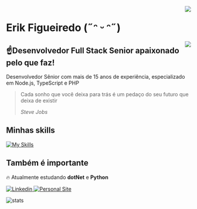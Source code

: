 <img align="right" src="https://visitor-badge.laobi.icu/badge?page_id=erikfig.php-do-zero" />

# Erik Figueiredo (˶ᵔ ᵕ ᵔ˶)

<img align="right" src="https://avatars.githubusercontent.com/u/4331013?v=4" />

## ☝Desenvolvedor Full Stack Senior apaixonado pelo que faz!

Desenvolvedor Sênior com mais de 15 anos de experiência, especializado em Node.js, TypeScript e PHP

>Cada sonho que você deixa para trás é um pedaço do seu futuro que deixa de existir</p>
>*Steve Jobs*

## Minhas skills

[![My Skills](https://skillicons.dev/icons?i=nodejs,nest,adonis,nextjs,nuxtjs,express,php,docker,kubernetes,nginx,mongodb,mysql,postgres,sqlite,js,html,css,nest,aws,gcp,githubactions,firebase,cypress,bitbucket,github,gitlab,deno,electron,materialui,linux,rabbitmq,redis,regex,sass,unreal,tailwind&perline=9)](https://skillicons.dev)

## Também é importante

🔥 Atualmente estudando **dotNet** e **Python**

[![Linkedin](https://img.shields.io/badge/linkedin-erik?style=for-the-badge&logo=linkedin&labelColor=%230e76a8&color=%230e76a8&link=https%3A%2F%2Fwww.linkedin.com%2Fin%2Ferik-figueiredo%2F)
](https://www.linkedin.com/in/erik-figueiredo/)
[![Personal Site](https://img.shields.io/badge/personal-site-erik?style=for-the-badge&labelColor=%230f172a&color=%230e76a8&link=https%3A%2F%2Fwww.linkedin.com%2Fin%2Ferik-figueiredo%2F)
](https://erikfigueiredo.com.br/)

![stats](https://github-readme-stats-salesp07.vercel.app/api/top-langs/?username=erikfig&hide=HTML&langs_count=8&layout=compact&theme=react&border_radius=10&size_weight=0.5&count_weight=0.5&exclude_repo=github-readme-stats)
